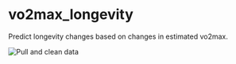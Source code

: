 # vo2max_longevity
Predict longevity changes based on changes in estimated vo2max.

![Pull and clean data](https://github.com/harveybarnhard/vo2max_longevity/workflows/vo2max_longevity.yml/badge.svg)
